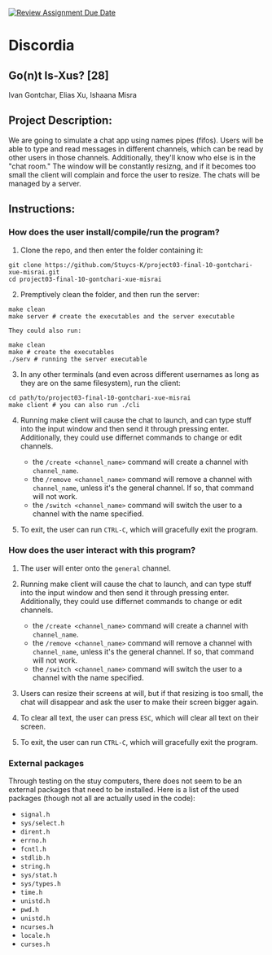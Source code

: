 [![Review Assignment Due Date](https://classroom.github.com/assets/deadline-readme-button-22041afd0340ce965d47ae6ef1cefeee28c7c493a6346c4f15d667ab976d596c.svg)](https://classroom.github.com/a/Vh67aNdh)

# Discordia

## Go(n)t Is-Xus? [28]

Ivan Gontchar, Elias Xu, Ishaana Misra

## Project Description:

We are going to simulate a chat app using names pipes (fifos). Users will be able to type and read messages in different channels, which can be read by other users in those channels. Additionally, they'll know who else is in the "chat room." The window will be constantly resizng, and if it becomes too small the client will complain and force the user to resize. The chats will be managed by a server.

## Instructions:

### How does the user install/compile/run the program?

1. Clone the repo, and then enter the folder containing it:

```shell
git clone https://github.com/Stuycs-K/project03-final-10-gontchari-xue-misrai.git
cd project03-final-10-gontchari-xue-misrai
```

2. Premptively clean the folder, and then run the server:

```shell
make clean
make server # create the executables and the server executable
```

    They could also run:

```shell
make clean
make # create the executables
./serv # running the server executable
```

3. In any other terminals (and even across different usernames as long as they are on the same filesystem), run the client:

```shell
cd path/to/project03-final-10-gontchari-xue-misrai
make client # you can also run ./cli
```

4. Running make client will cause the chat to launch, and can type stuff into the input window and then send it through pressing enter. Additionally, they could use differnet commands to change or edit channels.

   - the `/create <channel_name>` command will create a channel with `channel_name`.
   - the `/remove <channel_name>` command will remove a channel with `channel_name`, unless it's the general channel. If so, that command will not work.
   - the `/switch <channel_name>` command will switch the user to a channel with the name specified.

5. To exit, the user can run `CTRL-C`, which will gracefully exit the program.

### How does the user interact with this program?

1. The user will enter onto the `general` channel.

2. Running make client will cause the chat to launch, and can type stuff into the input window and then send it through pressing enter. Additionally, they could use differnet commands to change or edit channels.

   - the `/create <channel_name>` command will create a channel with `channel_name`.
   - the `/remove <channel_name>` command will remove a channel with `channel_name`, unless it's the general channel. If so, that command will not work.
   - the `/switch <channel_name>` command will switch the user to a channel with the name specified.

3. Users can resize their screens at will, but if that resizing is too small, the chat will disappear and ask the user to make their screen bigger again.

4. To clear all text, the user can press `ESC`, which will clear all text on their screen.

5. To exit, the user can run `CTRL-C`, which will gracefully exit the program.

### External packages

Through testing on the stuy computers, there does not seem to be an external packages that need to be installed. Here is a list of the used packages (though not all are actually used in the code): 

- `signal.h`
- `sys/select.h`
- `dirent.h`
- `errno.h`
- `fcntl.h`
- `stdlib.h`
- `string.h`
- `sys/stat.h`
- `sys/types.h`
- `time.h`
- `unistd.h`
- `pwd.h`
- `unistd.h`
- `ncurses.h`
- `locale.h`
- `curses.h`

